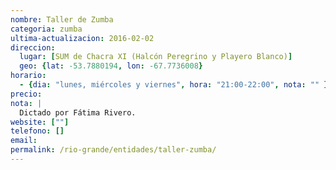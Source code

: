 ```yaml
---
nombre: Taller de Zumba
categoria: zumba
ultima-actualizacion: 2016-02-02
direccion: 
  lugar: [SUM de Chacra XI (Halcón Peregrino y Playero Blanco)]
  geo: {lat: -53.7880194, lon: -67.7736008}
horario: 
  - {dia: "lunes, miércoles y viernes", hora: "21:00-22:00", nota: "" }
precio: 
nota: | 
  Dictado por Fátima Rivero. 
website: [""]
telefono: []
email: 
permalink: /rio-grande/entidades/taller-zumba/
---
```



